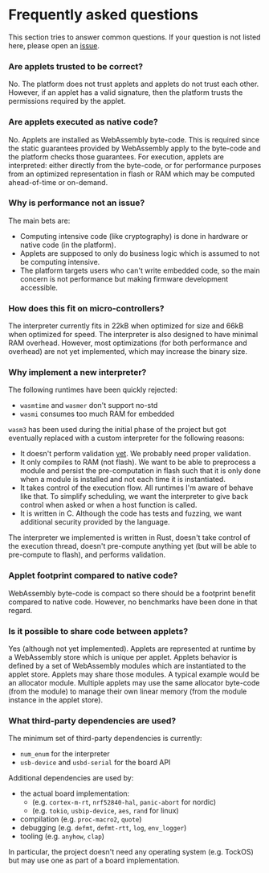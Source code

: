 # Frequently asked questions

This section tries to answer common questions. If your question is not listed
here, please open an [issue](https://github.com/google/wasefire/issues/new).

### Are applets trusted to be correct?

No. The platform does not trust applets and applets do not trust each other.
However, if an applet has a valid signature, then the platform trusts the
permissions required by the applet.

### Are applets executed as native code?

No. Applets are installed as WebAssembly byte-code. This is required since the
static guarantees provided by WebAssembly apply to the byte-code and the
platform checks those guarantees. For execution, applets are interpreted: either
directly from the byte-code, or for performance purposes from an optimized
representation in flash or RAM which may be computed ahead-of-time or on-demand.

### Why is performance not an issue?

The main bets are:
- Computing intensive code (like cryptography) is done in hardware or native
  code (in the platform).
- Applets are supposed to only do business logic which is assumed to not be
  computing intensive.
- The platform targets users who can't write embedded code, so the main concern
  is not performance but making firmware development accessible.

### How does this fit on micro-controllers?

The interpreter currently fits in 22kB when optimized for size and 66kB when
optimized for speed. The interpreter is also designed to have minimal RAM
overhead. However, most optimizations (for both performance and overhead) are
not yet implemented, which may increase the binary size.

### Why implement a new interpreter?

The following runtimes have been quickly rejected:
- `wasmtime` and `wasmer` don't support no-std
- `wasmi` consumes too much RAM for embedded

`wasm3` has been used during the initial phase of the project but got eventually
replaced with a custom interpreter for the following reasons:
- It doesn't perform validation
  [yet](https://github.com/wasm3/wasm3/issues/344). We probably need proper
  validation.
- It only compiles to RAM (not flash). We want to be able to preprocess a module
  and persist the pre-computation in flash such that it is only done when a
  module is installed and not each time it is instantiated.
- It takes control of the execution flow. All runtimes I'm aware of behave like
  that. To simplify scheduling, we want the interpreter to give back control
  when asked or when a host function is called.
- It is written in C. Although the code has tests and fuzzing, we want
  additional security provided by the language.

The interpreter we implemented is written in Rust, doesn't take control of the
execution thread, doesn't pre-compute anything yet (but will be able to
pre-compute to flash), and performs validation.

### Applet footprint compared to native code?

WebAssembly byte-code is compact so there should be a footprint benefit compared
to native code. However, no benchmarks have been done in that regard.

### Is it possible to share code between applets?

Yes (although not yet implemented). Applets are represented at runtime by a
WebAssembly store which is unique per applet. Applets behavior is defined by a
set of WebAssembly modules which are instantiated to the applet store. Applets
may share those modules. A typical example would be an allocator module.
Multiple applets may use the same allocator byte-code (from the module) to
manage their own linear memory (from the module instance in the applet store).

### What third-party dependencies are used?

The minimum set of third-party dependencies is currently:
- `num_enum` for the interpreter
- `usb-device` and `usbd-serial` for the board API

Additional dependencies are used by:
- the actual board implementation:
    - (e.g. `cortex-m-rt`, `nrf52840-hal`, `panic-abort` for nordic)
    - (e.g. `tokio`, `usbip-device`, `aes`, `rand` for linux)
- compilation (e.g. `proc-macro2`, `quote`)
- debugging (e.g. `defmt`, `defmt-rtt`, `log`, `env_logger`)
- tooling (e.g. `anyhow`, `clap`)

In particular, the project doesn't need any operating system (e.g. TockOS) but
may use one as part of a board implementation.

